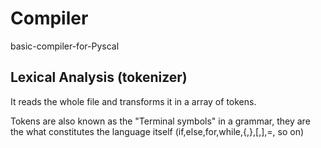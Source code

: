 # Compiler
basic-compiler-for-Pyscal

## Lexical Analysis (tokenizer)

It reads the whole file and transforms it in a array of tokens.

Tokens are also known as the "Terminal symbols" in a grammar, they are the what constitutes the language itself (if,else,for,while,{,},[,],=, so on)
